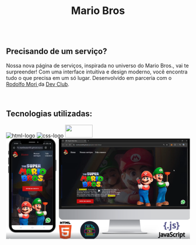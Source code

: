 <h1 align="center">Mario Bros</h1>
<br>
<br>
<h2>
  Precisando de um serviço?
</h2>
 <p>
  Nossa nova página de serviços, inspirada no universo do Mario Bros., vai te surpreender! Com uma interface intuitiva e design moderno, você encontra tudo o que precisa em um só lugar. 
  Desenvolvido em parceria com o <a href="https://www.linkedin.com/in/rodolfomori/"> Rodolfo Mori </a> da <a href="https://aulas.devclub.com.br/m/home">Dev Club</a>.
</p>
<br>
<h2>Tecnologias utilizadas:</h2>

<div style="display: inline-block" >
                <img src="https://img.shields.io/badge/HTML5-E34F26?style-for-the-badge&logo-html5&logoColor-white" alt="html-logo" width="75px" height="35px" />
                <img src="https://img.shields.io/badge/CSS-239120?&style=for-the-badge&logo=css3&logoColor=white" alt="css-logo" width="75px" height="35px" />
                <img src="https://img.shields.io/badge/JavaScript-F7DF1E?style=for-the-badge&logo=javascript&logoColor=black" width="75px" height="35px" />
</div>
<br>
<img src="https://github.com/martinsalan00/Mario-Bros/blob/master/img/Projeto-mario-bros.png?raw=true"/>
